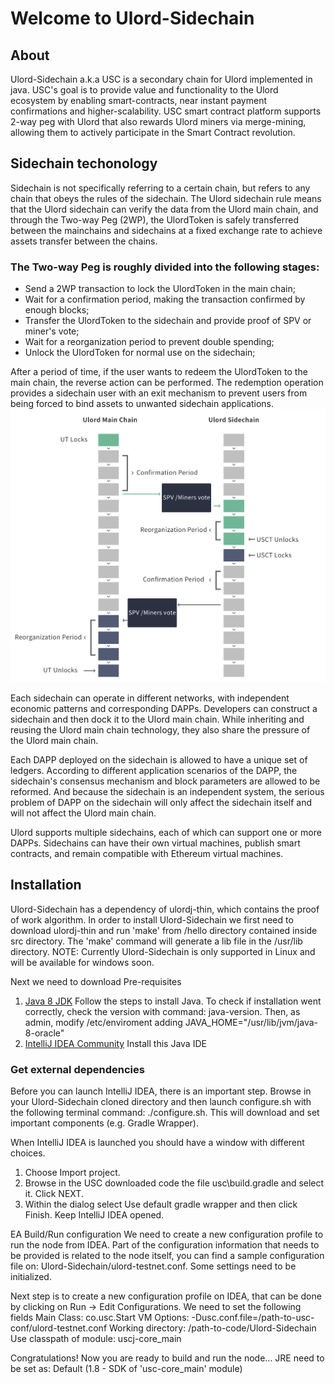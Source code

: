 # Welcome to Ulord-Sidechain

## About
Ulord-Sidechain a.k.a USC is a secondary chain for Ulord implemented in java. USC's goal is to provide value and functionality to the Ulord ecosystem by enabling smart-contracts, near instant payment confirmations and higher-scalability. USC  smart contract platform  supports 2-way peg with Ulord that also rewards Ulord miners via merge-mining, allowing them to actively participate in the Smart Contract revolution.
 

## Sidechain techonology  
Sidechain is not specifically referring to a certain chain, but refers to any chain that obeys the rules of the sidechain. The Ulord sidechain rule means that the Ulord sidechain can verify the data from the Ulord main chain, and through the Two-way Peg (2WP), the UlordToken is safely transferred between the mainchains and sidechains at a fixed exchange rate to achieve assets transfer between the chains.  

### The Two-way Peg is roughly divided into the following stages:  
*	Send a 2WP transaction to lock the UlordToken in the main chain;  
*	Wait for a confirmation period, making the transaction confirmed by enough blocks;  
*	Transfer the UlordToken to the sidechain and provide proof of SPV or miner's vote;  
*	Wait for a reorganization period to prevent double spending;  
*	Unlock the UlordToken for normal use on the sidechain;  

After a period of time, if the user wants to redeem the UlordToken to the main chain, the reverse action can be performed. The redemption operation provides a sidechain user with an exit mechanism to prevent users from being forced to bind assets to unwanted sidechain applications.  
 ![The Two-way Peg between Ulord main chain and sidechain](https://github.com/UlordChain/Ulord-Sidechain/blob/master/pics/Two-way-Peg.jpg)

Each sidechain can operate in different networks, with independent economic patterns and corresponding DAPPs. Developers can construct a sidechain and then dock it to the Ulord main chain. While inheriting and reusing the Ulord main chain technology, they also share the pressure of the Ulord main chain.  

Each DAPP deployed on the sidechain is allowed to have a unique set of ledgers. According to different application scenarios of the DAPP, the sidechain's consensus mechanism and block parameters are allowed to be reformed. And because the sidechain is an independent system, the serious problem of DAPP on the sidechain will only affect the sidechain itself and will not affect the Ulord main chain.  

Ulord supports multiple sidechains, each of which can support one or more DAPPs. Sidechains can have their own virtual machines, publish smart contracts, and remain compatible with Ethereum virtual machines.

## Installation 
Ulord-Sidechain has a dependency of ulordj-thin, which contains the proof of work algorithm. In order to install Ulord-Sidechain we first need to download ulordj-thin and run 'make' from /hello directory contained inside src directory. The 'make' command will generate a lib file in the /usr/lib directory. 
NOTE: Currently Ulord-Sidechain is only supported in Linux and will be available for windows soon.

Next we need to download Pre-requisites
 1. [Java 8 JDK](http://www.webupd8.org/2012/09/install-oracle-java-8-in-ubuntu-via-ppa.html) 	Follow the steps to install Java. To check if installation went correctly, check the version with command: java-version. Then, as admin, modify /etc/enviroment adding JAVA_HOME="/usr/lib/jvm/java-8-oracle"
 2. [IntelliJ IDEA Community](https://www.jetbrains.com/idea/download/#section=linux)	Install this Java IDE

### Get external dependencies
Before you can launch IntelliJ IDEA, there is an important step. Browse in your Ulord-Sidechain cloned directory and then launch configure.sh with the following terminal command: ./configure.sh. This will download and set important components (e.g. Gradle Wrapper).

When IntelliJ IDEA is launched you should have a window with different choices.

1. Choose Import project.
2. Browse in the USC downloaded code the file usc\build.gradle and select it. Click NEXT.
3. Within the dialog select Use default gradle wrapper and then click Finish. Keep IntelliJ IDEA opened.

EA Build/Run configuration
We need to create a new configuration profile to run the node from IDEA. Part of the configuration information that needs to be provided is related to the node itself, you can find a sample configuration file on: Ulord-Sidechain/ulord-testnet.conf. Some settings need to be initialized.

Next step is to create a new configuration profile on IDEA, that can be done by clicking on Run -> Edit Configurations. 
We need to set the following fields
Main Class: co.usc.Start
VM Options: -Dusc.conf.file=/path-to-usc-conf/ulord-testnet.conf
Working directory: /path-to-code/Ulord-Sidechain
Use classpath of module: uscj-core_main

Congratulations! Now you are ready to build and run the node...
JRE need to be set as: Default (1.8 - SDK of 'usc-core_main' module)
